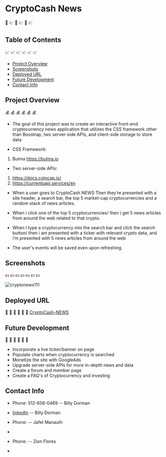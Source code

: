 # CryptoCash News 
📰 💹 📰 💹 📰 💹

## Table of Contents 
📈 📈 📈 📈 📈 📈 
* [Project Overview](#Project-overview)
* [Screenshots](#Screenshots)
* [Deployed URL](#Deployed-url)
* [Future Development](#Future-development)
* [Contact Info](#Contact-info)

## Project Overview 
💰 💰 💰 💰 💰 💰
* The goal of this project was to create an interactive front-end cryptocurrency news application that utilizes the CSS framework other than Boostrap, two server-side APIs, and client-side storage to store data

* CSS Framework:
1. Bulma https://bulma.io

* Two server-side APIs:
1. https://docs.coincap.io/
2. https://currentsapi.services/en

* When a user goes to CryptoCash NEWS Then they’re presented with a site header, a search bar, the top 5 market-cap cryptocurrencies and a random stack of news articles.

* When i click one of the top 5 cryptocurrencies/ then i get 5 news articles from around the web related to that crypto.

* When I type a cryptocurrency into the search bar and click the search button/ then i am presented with a ticker with relevant crypto data, and i’m presented with 5 news articles from around the web


* The user's events will be saved even upon refreshing.

## Screenshots 
💵 💵 💵 💵 💵 💵 💵

![cryptonews111](https://user-images.githubusercontent.com/78969397/122078806-77ab5a00-cdc2-11eb-9781-36f8865c124c.png)






## Deployed URL 
💸 💸 💸 💸 💸 💸
[CryptoCash-NEWS](https://jmanauth.github.io/CryptoCashNews/ "CryptoCash-NEWS Home")

## Future Development 
🚀 🚀 🚀 🚀 🚀 🚀
* Incorporate a live ticker/banner on page
* Populate charts when cryptocurrency is searched
* Monetize the site with GoogleAds 
* Upgrade server-side APIs for more in-depth news and data
* Create a forum and member page
* Create a FAQ's of Cryptocurrency and investing

## Contact Info

* Phone: 512-658-0469 -- Billy Dorman
* [linkedIn](https://www.linkedin.com/in/billy-dorman-b51129205/ "LinkedIn Home") -- Billy Dorman

* Phone:  -- Jafet Manauth
*

* Phone:  -- Zion Flores
* 

